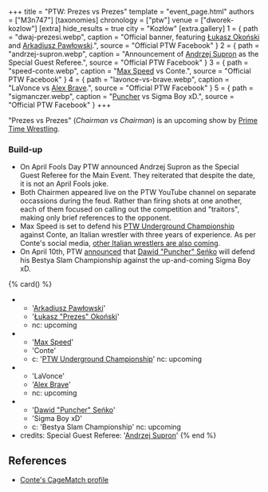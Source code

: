 +++
title = "PTW: Prezes vs Prezes"
template = "event_page.html"
authors = ["M3n747"]
[taxonomies]
chronology = ["ptw"]
venue = ["dworek-kozlow"]
[extra]
hide_results = true
city = "Kozłów"
[extra.gallery]
1 = { path = "dwaj-prezesi.webp", caption = "Official banner, featuring [Łukasz Okoński](@/w/lukasz-okonski.md) and [Arkadiusz Pawłowski](@/w/pan-pawlowski.md).", source = "Official PTW Facebook" }
2 = { path = "andrzej-supron.webp", caption = "Announcement of [Andrzej Supron](@/w/andrzej-supron.md) as the Special Guest Referee.", source = "Official PTW Facebook" }
3 = { path = "speed-conte.webp", caption = "[Max Speed](@/w/max-speed.md) vs Conte.", source = "Official PTW Facebook" }
4 = { path = "lavonce-vs-brave.webp", caption = "LaVonce vs [Alex Brave](@/w/alex-brave.md).", source = "Official PTW Facebook" }
5 = { path = "sigmanczer.webp", caption = "[Puncher](@/w/puncher.md) vs Sigma Boy xD.", source = "Official PTW Facebook" }
+++

"Prezes vs Prezes" (_Chairman vs Chairman_) is an upcoming show by [Prime Time Wrestling](@/o/ptw.md).

### Build-up
* On April Fools Day PTW announced Andrzej Supron as the Special Guest Referee for the Main Event. They reiterated that despite the date, it is not an April Fools joke.
* Both Chairmen appeared live on the PTW YouTube channel on separate occassions during the feud. Rather than firing shots at one another, each of them focused on calling out the competition and "traitors", making only brief references to the opponent.
* Max Speed is set to defend his [PTW Underground Championship](@/c/ptw-underground-championship.md) against Conte, an Italian wrestler with three years of experience. As per Conte's social media, [other Italian wrestlers are also coming][more_italians_incoming].
* On April 10th, PTW [announced][bestia-pas] that [Dawid "Puncher" Seńko](@/w/puncher.md) will defend his Bestya Slam Championship against the up-and-coming Sigma Boy xD.

{% card() %}
- - '[Arkadiusz Pawłowski](@/w/pan-pawlowski.md)'
  - '[Łukasz "Prezes" Okoński](@/w/lukasz-okonski.md)'
  - nc: upcoming
- - '[Max Speed](@/w/max-speed.md)'
  - 'Conte'
  - c: '[PTW Underground Championship](@/c/ptw-underground-championship.md)'
    nc: upcoming
- - 'LaVonce'
  - '[Alex Brave](@/w/alex-brave.md)'
  - nc: upcoming
- - '[Dawid "Puncher" Seńko](@/w/puncher.md)'
  - 'Sigma Boy xD'
  - c: 'Bestya Slam Championship'
    nc: upcoming
- credits:
    Special Guest Referee: '[Andrzej Supron](@/w/andrzej-supron.md)'
{% end %}

## References
* [Conte's CageMatch profile](https://www.cagematch.net/?id=2&nr=31103&page=20)

[more_italians_incoming]: https://www.instagram.com/conte_mcstevenson/
[bestia-pas]: https://www.facebook.com/PrimeTimeWrestlingPL/posts/pfbid0cdaa3Du3xhaYq5K4RrE6tCWUsoE8N4jXBWkQ7nqWauET3VXtLLB5pUa7s68YM8j9l
